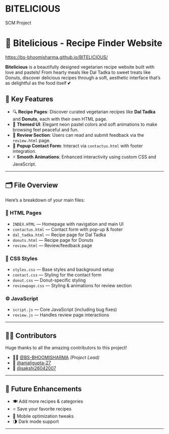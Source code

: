 # BITELICIOUS
SCM Project 
# 🍓 Bitelicious - Recipe Finder Website
https://bs-bhoomisharma.github.io/BITELICIOUS/

**Bitelicious** is a beautifully designed vegetarian recipe website built with love and pastels! From hearty meals like Dal Tadka to sweet treats like Donuts, discover delicious recipes through a soft, aesthetic interface that’s as delightful as the food itself 💕

## 🌟 Key Features

- 🔍 **Recipe Pages**: Discover curated vegetarian recipes like **Dal Tadka** and **Donuts**, each with their own HTML page.
- 🌸 **Themed UI**: Elegant neon pastel colors and soft animations to make browsing feel peaceful and fun.
- 💬 **Review Section**: Users can read and submit feedback via the `review.html` page.
- 📧 **Popup Contact Form**: Interact via `contactus.html` with footer integration.
- ⚡ **Smooth Animations**: Enhanced interactivity using custom CSS and JavaScript.

---

## 🗂️ File Overview

Here’s a breakdown of your main files:

### 📄 HTML Pages
- `INDEX.HTML` — Homepage with navigation and main UI
- `contactus.html` — Contact form with pop-up & footer
- `dal_tadka.html` — Recipe page for Dal Tadka
- `donuts.html` — Recipe page for Donuts
- `review.html` — Review/feedback page

### 🎨 CSS Styles
- `styles.css` — Base styles and background setup
- `contact.css` — Styling for the contact form
- `donut.css` — Donut-specific styling
- `reviewpage.css` — Styling & animations for review section

### ⚙️ JavaScript
- `script.js` — Core JavaScript (including bug fixes)
- `review.js` — Handles review page interactions

---

## 🧑‍💻 Contributors

Huge thanks to all the amazing contributors to this project!

- 👩‍💻 [@BS-BHOOMISHARMA](https://github.com/BS-BHOOMISHARMA) *(Project Lead)*
- 🧠 [@anjaligupta-27](https://github.com/anjaligupta-27)
- 🎨 [@sakshi26042007](https://github.com/sakshi26042007)

---

## 🚀 Future Enhancements

- 🍽️ Add more recipes & categories
- ⭐ Save your favorite recipes
- 📱 Mobile optimization tweaks
- 🌗 Dark mode support

---



